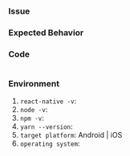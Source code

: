 ### Issue


### Expected Behavior


### Code

```javascript

```

### Environment

1. `react-native -v`:
2. `node -v`:
3. `npm -v`:
4. `yarn --version`<!-- (if you use Yarn) -->:
5. `target platform`: Android | iOS
6. `operating system`: 

